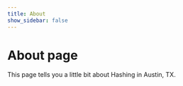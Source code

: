 ```yaml
---
title: About
show_sidebar: false
---
```

# About page

This page tells you a little bit about Hashing in Austin, TX.
